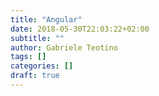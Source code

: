 ```yaml
---
title: "Angular"
date: 2018-05-30T22:03:22+02:00
subtitle: ""
author: Gabriele Teotino
tags: []
categories: []
draft: true
---
```

